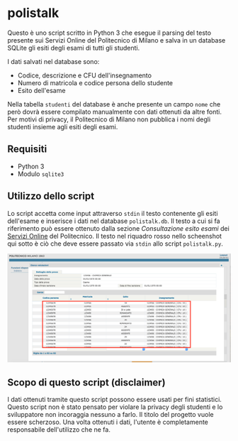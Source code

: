 # polistalk
Questo è uno script scritto in Python 3 che esegue il parsing del testo presente sui Servizi Online del Politecnico di Milano e salva in un database SQLite gli esiti degli esami di tutti gli studenti.

I dati salvati nel database sono:
* Codice, descrizione e CFU dell'insegnamento
* Numero di matricola e codice persona dello studente
* Esito dell'esame

Nella tabella `studenti` del database è anche presente un campo `nome` che però dovrà essere compilato manualmente con dati ottenuti da altre fonti. Per motivi di privacy, il Politecnico di Milano non pubblica i nomi degli studenti insieme agli esiti degli esami.

## Requisiti
* Python 3
* Modulo `sqlite3`

## Utilizzo dello script
Lo script accetta come input attraverso `stdin` il testo contenente gli esiti dell'esame e inserisce i dati nel database `polistalk.db`. Il testo a cui si fa riferimento può essere ottenuto dalla sezione *Consultazione esito esami* dei [Servizi Online](https://www.polimi.it/servizionline/) del Politecnico. Il testo nel riquadro rosso nello scheenshot qui sotto è ciò che deve essere passato via `stdin` allo script `polistalk.py`.

![Esempio testo da selezionare](screenshot.png)

## Scopo di questo script (disclaimer)
I dati ottenuti tramite questo script possono essere usati per fini statistici. Questo script non è stato pensato per violare la privacy degli studenti e lo sviluppatore non incoraggia nessuno a farlo. Il titolo del progetto vuole essere scherzoso. Una volta ottenuti i dati, l'utente è completamente responsabile dell'utilizzo che ne fa.
